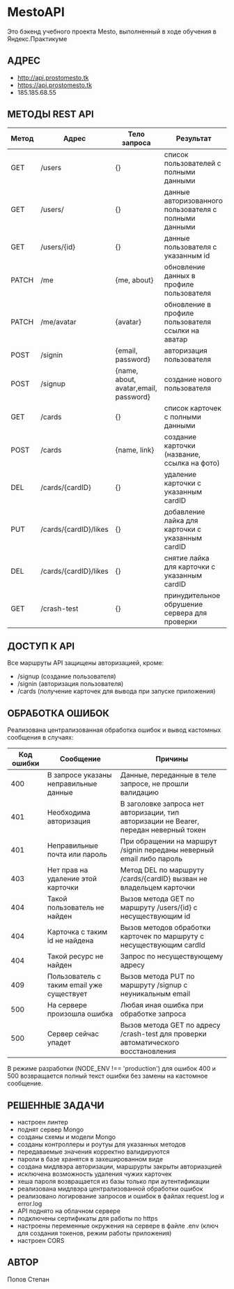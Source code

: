 MestoAPI
=============================
Это бэкенд учебного проекта Mesto,
выполненный в ходе обучения в Яндекс.Практикуме


АДРЕС
-----------
- http://api.prostomesto.tk
- https://api.prostomesto.tk
- 185.185.68.55


МЕТОДЫ REST API
-----------

| **Метод**  | **Адрес**             	|  **Тело запроса**			              |  **Результат**                                        	|
|------------|--------------------------|-----------------------------------------|---------------------------------------------------------|
|   GET      |   /users            		|  {} 								      |  список пользователей с полными данными               	|
|   GET      |   /users/            	|  {} 								      |  данные авторизованного пользователя с полными данными  |
|   GET      |   /users/{id}       		|  {} 						    		  |  данные пользователя с указанным id                   	|
|   PATCH    |   /me               		|  {me, about} 					    	  |  обновление данных в профиле пользователя             	|
|   PATCH    |   /me/avatar        		|  {avatar} 	  				      	  |  обновление в профиле пользователя ссылки на аватар   	|
|   POST     |   /signin           		|  {email, password}				      |  авторизация пользователя			      			  	|
|   POST     |   /signup	   			|  {name, about, avatar,email, password}  |  создание нового пользователя			              	|
|   GET	     |   /cards					|  {}						      		  |  список карточек с полными данными		              	|
|   POST     |   /cards		   			|  {name, link}					      	  |  создание карточки (название, ссылка на фото)	      	|
|   DEL      |   /cards/{cardID}   		|  {}						      		  |  удаление карточки с указанным cardID		          	|
|   PUT	     |   /cards/{cardID}/likes  |  {}						      		  |  добавление лайка для карточки с указанным cardID     	|
|   DEL	     |   /cards/{cardID}/likes  |  {}						              |  снятие лайка для карточки с указанным cardID	      	|
|   GET	     |   /crash-test	        |  {}						              |  принудительное обрушение сервера для проверки	      	|


ДОСТУП К API
-----------
Все маршруты API защищены авторизацией, кроме:
- /signup (создание пользователя)
- /signin (авторизация пользователя)
- /cards (получение карточек для вывода при запуске приложения)

ОБРАБОТКА ОШИБОК
-----------
Реализована централизованная обработка ошибок и вывод кастомных сообщения в случаях:

| **Код ошибки**  |  **Сообщение**                        		|  **Причины**    		                 					 					 		   |  
|-----------------|---------------------------------------------|------------------------------------------------------------------------------------------|
|   400	          |  В запросе указаны неправильные данные		|  Данные, переданные в теле запросе, не прошли валидацию 						     	   |
|   401           |  Необходима авторизация               		|  В заголовке запроса нет авторизации, тип авторизации не Bearer, передан неверный токен  |
|   401           |  Неправильные почта или пароль        		|  При обращении на маршрут /signin переданы неверный email либо пароль 		   		   |
|   403           |  Нет прав на удаление этой карточки   		|  Метод DEL по маршруту /cards/{cardID} вызван не владельцем карточки  	 	  		   |
|   404           |  Такой пользователь не найден         		|  Вызов метода GET по маршруту /users/{id} с несуществующим id	   		 	  			   |
|   404           |  Карточка с таким id не найдена       		|  Вызов методов обработки карточек по маршруту с несуществующим cardId   	 	   		   |
|   404           |  Такой ресурс не найден		      		 	|  Запрос по несуществующему адресу					   	 	   							   |
|   409           |  Пользователь с таким email уже существует 	|  Вызов метода PUT по маршруту /signup с неуникальным email		  	 	   			   |
|   500           |  На сервере произошла ошибка       	  		|  Любая иная ошибка при обработке запроса				 	 	  						   |
|   500           |  Сервер сейчас упадет       	  			|  Вызов метода GET по адресу /crash-test для проверки автоматического восстановления	   |

В режиме разработки (NODE_ENV !== 'production') для ошибок 400 и 500 возвращается полный текст ошибки без замены на кастомное сообщение.


РЕШЕННЫЕ ЗАДАЧИ
-----------
- настроен линтер
- поднят сервер Mongo
- созданы схемы и модели Mongo
- созданы контроллеры и роутуы для указанных методов
- передаваемые значения корректно валидируются
- пароли в базе хранятся в захешированном виде
- создана мидлвэра авторизации, маршрурты закрыты авториазцией
- исключена возможность удаления чужих карточек
- хеша пароля возвращается из базы только при аутентификации
- реализована мидлвэра централизованной обработки ошибок
- реализовано логирование запросов и ошибок в файлах request.log и error.log
- API поднято на облачном сервере
- подключены сертификаты для работы по https
- настроены переменные окружения на сервере в файле .env (ключ для создания токенов, режим работы приложения)
- настроен CORS


АВТОР
-----------
Попов Степан